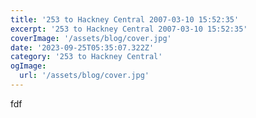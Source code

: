 ```yaml
---
title: '253 to Hackney Central 2007-03-10 15:52:35'
excerpt: '253 to Hackney Central 2007-03-10 15:52:35'
coverImage: '/assets/blog/cover.jpg'
date: '2023-09-25T05:35:07.322Z'
category: '253 to Hackney Central'
ogImage:
  url: '/assets/blog/cover.jpg'
---
```

fdf
